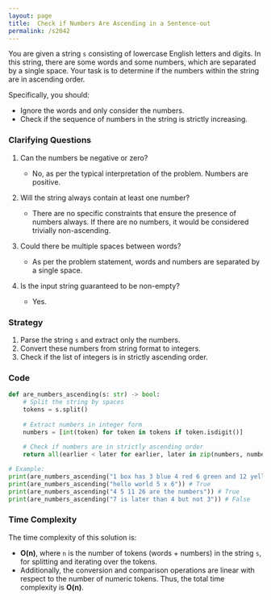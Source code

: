 ```yaml
---
layout: page
title:  Check if Numbers Are Ascending in a Sentence-out
permalink: /s2042
---
```

You are given a string `s` consisting of lowercase English letters and digits. In this string, there are some words and some numbers, which are separated by a single space. Your task is to determine if the numbers within the string are in ascending order.

Specifically, you should:
- Ignore the words and only consider the numbers.
- Check if the sequence of numbers in the string is strictly increasing.

### Clarifying Questions
1. Can the numbers be negative or zero?
   - No, as per the typical interpretation of the problem. Numbers are positive.
   
2. Will the string always contain at least one number?
   - There are no specific constraints that ensure the presence of numbers always. If there are no numbers, it would be considered trivially non-ascending.

3. Could there be multiple spaces between words?
   - As per the problem statement, words and numbers are separated by a single space.

4. Is the input string guaranteed to be non-empty?
   - Yes.

### Strategy
1. Parse the string `s` and extract only the numbers.
2. Convert these numbers from string format to integers.
3. Check if the list of integers is in strictly ascending order.

### Code
```python
def are_numbers_ascending(s: str) -> bool:
    # Split the string by spaces
    tokens = s.split()
    
    # Extract numbers in integer form
    numbers = [int(token) for token in tokens if token.isdigit()]
    
    # Check if numbers are in strictly ascending order
    return all(earlier < later for earlier, later in zip(numbers, numbers[1:]))

# Example:
print(are_numbers_ascending("1 box has 3 blue 4 red 6 green and 12 yellow marbles")) # True
print(are_numbers_ascending("hello world 5 x 6")) # True
print(are_numbers_ascending("4 5 11 26 are the numbers")) # True
print(are_numbers_ascending("7 is later than 4 but not 3")) # False
```

### Time Complexity
The time complexity of this solution is:
- **O(n)**, where `n` is the number of tokens (words + numbers) in the string `s`, for splitting and iterating over the tokens.
- Additionally, the conversion and comparison operations are linear with respect to the number of numeric tokens.
Thus, the total time complexity is **O(n)**.